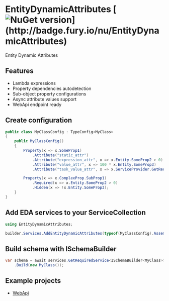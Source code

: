 # EntityDynamicAttributes [![NuGet version](https://badge.fury.io/nu/EntityDynamicAttributes.svg?)](http://badge.fury.io/nu/EntityDynamicAttributes)
Entity Dynamic Attributes

## Features
* Lambda expressions
* Property dependencies autodetection 
* Sub-object property configurations
* Async attribute values support
* WebApi endpoint ready


## Create configuration
```C#
public class MyClassConfig : TypeConfig<MyClass>
{
    public MyClassConfig()
    {
        Property(x => x.SomeProp1)
            .Attribute("static_attr")
            .Attribute("expression_attr", x => x.Entity.SomeProp2 > 0)
            .Attribute("value_attr", x => 100 * x.Entity.SomeProp3)
            .Attribute("task_value_attr", x => x.ServiceProvider.GetRequiredService<MyService>().AsyncMethod(x.CancellationToken));

        Property(x => x.ComplexProp.SubProp1)
            .Required(x => x.Entity.SomeProp2 > 0)
            .Hidden(x => !x.Entity.SomeProp3);
    }
}
```


## Add EDA services to your ServiceCollection
```C#
using EntityDynamicAttributes;

builder.Services.AddEntityDynamicAttributes(typeof(MyClassConfig).Assembly);
```


## Build schema with ISchemaBuilder
```C#
var schema = await services.GetRequiredService<ISchemaBuilder<MyClass>>()
    .Build(new MyClass());
```


## Example projects
* [WebApi](https://github.com/mustaddon/EntityDynamicAttributes/tree/main/Examples/Example.WebApi)

